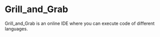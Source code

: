 # Grill_and_Grab
Grill_and_Grab is an online IDE where you can execute code of different languages.
